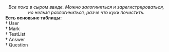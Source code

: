 <style>
  li {
   	list-style-type: none; /* Убираем маркеры у списка */
   }
  li:before {
    content: "† "; /* Добавляем в качестве маркера символ */
  }
</style>
<center><i>
Все пока в сыром ввиде. Можно залогиниться и зарегистрироваться, но нельзя разлогиниться, разче что куки почистить.</center></i> 
<b>Есть основыне таблицы:</b>
<li>User</li>
<li>Mark</li>
<li>TestList</li>
<li>Answer</li>
<li>Question</li>